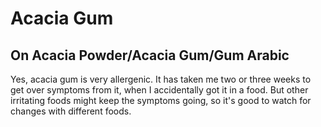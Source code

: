 # Acacia Gum

## On Acacia Powder/Acacia Gum/Gum Arabic
Yes, acacia gum is very allergenic. It has taken me two or three weeks to get over symptoms from it, when I accidentally got it in a food. But other irritating foods might keep the symptoms going, so it's good to watch for changes with different foods.